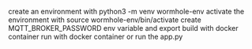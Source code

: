 create an environment with python3 -m venv wormhole-env
activate the environment with source wormhole-env/bin/activate
create MQTT_BROKER_PASSWORD env variable and export
build with docker container
run with docker container or run the app.py
